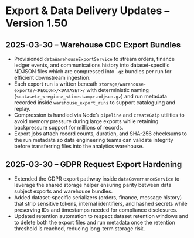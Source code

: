 # Export & Data Delivery Updates – Version 1.50

## 2025-03-30 – Warehouse CDC Export Bundles
- Provisioned `dataWarehouseExportService` to stream orders, finance ledger events, and communications history into dataset-specific NDJSON files which are compressed into `.gz` bundles per run for efficient downstream ingestion.
- Each export run is written beneath `storage/warehouse-exports/<REGION>/<DATASET>/` with deterministic naming (`<dataset>_<region>_<timestamp>.ndjson.gz`) and run metadata recorded inside `warehouse_export_runs` to support cataloguing and replay.
- Compression is handled via Node’s `pipeline` and `createGzip` utilities to avoid memory pressure during large exports while retaining backpressure support for millions of records.
- Export jobs attach record counts, duration, and SHA-256 checksums to the run metadata so data engineering teams can validate integrity before transferring files into the analytics warehouse.

## 2025-03-30 – GDPR Request Export Hardening
- Extended the GDPR export pathway inside `dataGovernanceService` to leverage the shared storage helper ensuring parity between data subject exports and warehouse bundles.
- Added dataset-specific serializers (orders, finance, message history) that strip sensitive tokens, internal identifiers, and hashed secrets while preserving IDs and timestamps needed for compliance disclosures.
- Updated retention automation to respect dataset retention windows and to delete both the export files and run metadata once the retention threshold is reached, reducing long-term storage risk.
